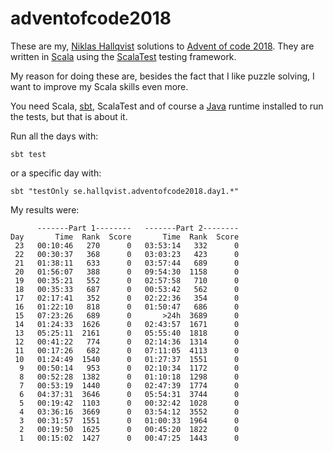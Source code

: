 # adventofcode2018
These are my, [Niklas Hallqvist](https://github.com/niklasha) solutions to
[Advent of code 2018](https://adventofcode.com/2018).
They are written in [Scala](https://scala-lang.org) using the
[ScalaTest](http://scalatest.org) testing framework.

My reason for doing these are, besides the fact that I like puzzle solving, I want to improve my Scala skills even more.

You need Scala, [sbt](https://scala-sbt.org), ScalaTest and of course
a [Java](https://java.com) runtime installed to run the tests, but that is about it.

Run all the days with:
```
sbt test
```

or a specific day with:
```
sbt "testOnly se.hallqvist.adventofcode2018.day1.*"
```

My results were:
```
      -------Part 1--------   -------Part 2--------
Day       Time  Rank  Score       Time  Rank  Score
 23   00:10:46   270      0   03:53:14   332      0
 22   00:30:37   368      0   03:03:23   423      0
 21   01:38:11   633      0   03:57:44   689      0
 20   01:56:07   388      0   09:54:30  1158      0
 19   00:35:21   552      0   02:57:58   710      0
 18   00:35:33   687      0   00:53:42   562      0
 17   02:17:41   352      0   02:22:36   354      0
 16   01:22:10   818      0   01:50:47   686      0
 15   07:23:26   689      0       >24h  3689      0
 14   01:24:33  1626      0   02:43:57  1671      0
 13   05:25:11  2161      0   05:55:40  1818      0
 12   00:41:22   774      0   02:14:36  1314      0
 11   00:17:26   682      0   07:11:05  4113      0
 10   01:24:49  1540      0   01:27:37  1551      0
  9   00:50:14   953      0   02:10:34  1172      0
  8   00:52:28  1382      0   01:10:18  1298      0
  7   00:53:19  1440      0   02:47:39  1774      0
  6   04:37:31  3646      0   05:54:31  3744      0
  5   00:19:42  1103      0   00:32:42  1028      0
  4   03:36:16  3669      0   03:54:12  3552      0
  3   00:31:57  1551      0   01:00:33  1964      0
  2   00:19:50  1625      0   00:45:20  1822      0
  1   00:15:02  1427      0   00:47:25  1443      0
```
